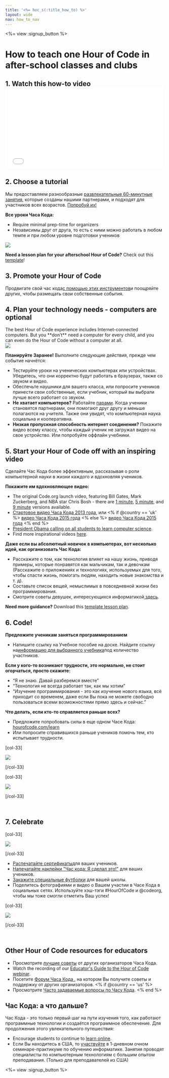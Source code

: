 ```yaml
---
title: '<%= hoc_s(:title_how_to) %>'
layout: wide
nav: how_to_nav
---
```

<%= view :signup_button %>

# How to teach one Hour of Code in after-school classes and clubs

## 1. Watch this how-to video <iframe width="500" height="255" src="//www.youtube.com/embed/SrnvvWDm73k" frameborder="0" allowfullscreen mark="crwd-mark"></iframe> 

## 2. Choose a tutorial

Мы предоставляем разнообразные [развлекательные 60-минутные занятия](<%= resolve_url('/learn') %>), которые созданы нашими партнерами, и подходят для участников всех возрастов. [Попробуй их!](<%= resolve_url('/learn') %>)

**Все уроки Часа Кода:**

- Require minimal prep-time for organizers
- Независимы друг от друга, то есть с ними можно работать в любом темпе и при любом уровне подготовки учеников

[![](/images/fit-700/tutorials.png)](<%= resolve_url('/learn') %>)

**Need a lesson plan for your afterschool Hour of Code?** Check out this [template](/files/AfterschoolEducatorLessonPlanOutline.docx)!

## 3. Promote your Hour of Code

Продвигате свой час кода[с помощью этих инструментов](<%= resolve_url('/promote') %>)и поощряйте других, чтобы размещать свои собственные события.

## 4. Plan your technology needs - computers are optional

<div class="col-66" style="padding-right: 20px;">
  The best Hour of Code experience includes Internet-connected computers. But you **don’t** need a computer for every child, and you can even do the Hour of Code without a computer at all.
</div>

<div class="col-33">
  <img src="/images/fit-400/group_ipad.jpg" />
</div>

<div style="clear: both;"></div>

**Планируйте Заранее!** Выполните следующие действия, прежде чем событие начнётся:

- Тестируйте уроки на ученических компьютерах или устройствах. Убедитесь, что они корректно будут работать в браузерах, также со звуком и видео.
- Обеспечьте наушники для вашего класса, или попросите учеников принести свои собственные, если учебник, который вы выбрали лучше всего работает со звуком.
- **Не хватает компьютеров?** Работайте [парами](https://www.youtube.com/watch?v=vgkahOzFH2Q). Когда ученики становятся партнерами, они помогают друг другу и меньше полагаются на учителя. Также они увидят, что компьютерная наука социальна и кооперативна.
- **Низкая пропускная способность интернет соединения?** Покажите видео всему классу, чтобы каждый ученик не загружал видео на свое устройство. Или попробуйте оффлайн учебники.

## 5. Start your Hour of Code off with an inspiring video

Сделайте Час Кода более эффективным, рассказывая о роли компьютерной науки в жизни каждого и вдохновляя учеников.

**Покажите им вдохновляющее видео:**

- The original Code.org launch video, featuring Bill Gates, Mark Zuckerberg, and NBA star Chris Bosh - there are [1 minute](https://www.youtube.com/watch?v=qYZF6oIZtfc), [5 minute](https://www.youtube.com/watch?v=nKIu9yen5nc), and [9 minute](https://www.youtube.com/watch?v=dU1xS07N-FA) versions available.
- [Стартовое видео Часа Кода 2013 года](https://www.youtube.com/watch?v=FC5FbmsH4fw), или <% if @country == 'uk' %> [видео Часа Кода 2015 года](https://www.youtube.com/watch?v=7L97YMYqLHc) <% else %> [видео Часа Кода 2015 года](https://www.youtube.com/watch?v=7L97YMYqLHc) <% end %>
- [President Obama calling on all students to learn computer science](https://www.youtube.com/watch?v=6XvmhE1J9PY).
- Find more inspirational videos [here](https://www.youtube.com/playlist?list=PLzdnOPI1iJNfpD8i4Sx7U0y2MccnrNZuP).

**Даже если вы абсолютный новичок в компьютерах, вот несколько идей, как организовать Час Кода:**

- Расскажите о том, как технология влияет на нашу жизнь, приводя примеры, которые понравятся как мальчикам, так и девочкам (Расскажите о приложениях и технологиях, используемых для того, чтобы спасти жизнь, помогать людям, находить новые знакомства и т. д).
- Составьте список вещей, немыслимых в повседневной жизни без программирования.
- Смотрите советы девушек, интересующихся информатикой[ здесь](<%= resolve_url('https://code.org/girls') %>).

**Need more guidance?** Download this [template lesson plan](/files/AfterschoolEducatorLessonPlanOutline.docx).

## 6. Code!

**Предложите ученикам заняться программированием**

- Напишите ссылку на Учебное пособие на доске. Найдите ссылку на[информацию для выбранного учебника](<%= resolve_url('/learn') %>)под количество участников.

**Если у кого-то возникают трудности, это нормально, не стоит огорчаться, просто скажите:**

- “Я не знаю. Давай разберемся вместе”
- “Технология не всегда работает так, как мы хотим”
- “Изучение программирования - это как изучение нового языка, всё приходит со временем, даже если Вы пока не можете свободно пользоваться всеми возможностями прямо здесь и сейчас.”

**Что делать, если кто-то справляется раньше всех?**

- Предложите попробовать силы в еще одном Часе Кода:[ hourofcode.com/learn](<%= resolve_url('/learn') %>)
- Или попросите справившихся раньше учеников помочь тем, кто испытывает трудности.

[col-33]

![](/images/fit-250/highschoolgirls.jpeg)

[/col-33]

[col-33]

![](/images/fit-300/group_ar.jpg)

[/col-33]

<p style="clear:both">&nbsp;</p>

## 7. Celebrate

[col-33]

![](/images/fit-300/boy-certificate.jpg)

[/col-33]

- [Распечатайте сертификаты](<%= resolve_url('https://code.org/certificates') %>)для ваших учеников.
- [Напечатайте наклейки "Час кода: Я сделал это!"](<%= resolve_url('/promote/resources#stickers') %>) для ваших учеников.
- [Закажите специальные футболки](http://blog.code.org/post/132608499493/hour-of-code-shirts-and-more) для вашей школы.
- Поделитесь фотографиями и видео о Вашем участии в Часе Кода в социальных сетях. Используйте хэш-тэги #HourOfCode и @codeorg, чтобы мы тоже смогли отметить Ваш успех!

[col-33]

![](/images/fit-260/highlight-certificates.jpg)

[/col-33]

<p style="clear:both">&nbsp;</p>

## Other Hour of Code resources for educators

- Просмотрите [лучшие советы](http://www.slideshare.net/TeachCode/hour-of-code-best-practices-for-successful-educators-51273466) от других организаторов Часа Кода. 
- Watch the recording of our [Educator's Guide to the Hour of Code webinar](https://youtu.be/EJeMeSW2-Mw).
- Посетите [ Форум Часа Кода ](http://forum.code.org/c/plc/hour-of-code), на котором Вы получите советы и поддержку от других организаторов. <% if @country == 'us' %>
- Просмотрите [Часто задаваемые вопросы по Часу Кода](https://support.code.org/hc/en-us/categories/200147083-Hour-of-Code). <% end %>

## Час Кода: а что дальше?

Час Кода - это только первый шаг на пути изучения того, как работают программные технологии и создаётся программное обеспечение. Для продолжения этого увлекательного путешествия:

- Encourage students to continue to [learn online](<%= resolve_url('https://code.org/learn/beyond') %>).
- Если Вы находитесь в США, то [участвуйте](<%= resolve_url('https://code.org/professional-development-workshops') %>) в 1-дневном очном семинаре-практикуме по обучению информатике. Занятия проводят специалисты по компьютерным технологиям с большим опытом преподавания. (Только для преподавателей из США)

<%= view :signup_button %>